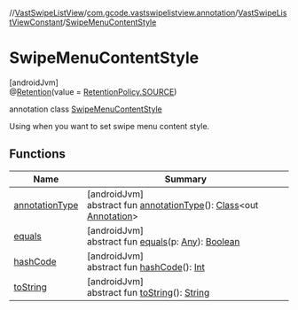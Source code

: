 //[VastSwipeListView](../../../../index.md)/[com.gcode.vastswipelistview.annotation](../../index.md)/[VastSwipeListViewConstant](../index.md)/[SwipeMenuContentStyle](index.md)

# SwipeMenuContentStyle

[androidJvm]\
@[Retention](https://developer.android.com/reference/kotlin/java/lang/annotation/Retention.html)(value = [RetentionPolicy.SOURCE](https://developer.android.com/reference/kotlin/java/lang/annotation/RetentionPolicy.html))

annotation class [SwipeMenuContentStyle](index.md)

Using when you want to set swipe menu content style.

## Functions

| Name | Summary |
|---|---|
| [annotationType](../-menu-style/index.md#-2087345088%2FFunctions%2F1677453037) | [androidJvm]<br>abstract fun [annotationType](../-menu-style/index.md#-2087345088%2FFunctions%2F1677453037)(): [Class](https://developer.android.com/reference/kotlin/java/lang/Class.html)<out [Annotation](https://developer.android.com/reference/kotlin/java/lang/annotation/Annotation.html)> |
| [equals](../-menu-style/index.md#-1297283241%2FFunctions%2F1677453037) | [androidJvm]<br>abstract fun [equals](../-menu-style/index.md#-1297283241%2FFunctions%2F1677453037)(p: [Any](https://kotlinlang.org/api/latest/jvm/stdlib/kotlin/-any/index.html)): [Boolean](https://kotlinlang.org/api/latest/jvm/stdlib/kotlin/-boolean/index.html) |
| [hashCode](../-menu-style/index.md#-867487634%2FFunctions%2F1677453037) | [androidJvm]<br>abstract fun [hashCode](../-menu-style/index.md#-867487634%2FFunctions%2F1677453037)(): [Int](https://kotlinlang.org/api/latest/jvm/stdlib/kotlin/-int/index.html) |
| [toString](../-menu-style/index.md#-1045653699%2FFunctions%2F1677453037) | [androidJvm]<br>abstract fun [toString](../-menu-style/index.md#-1045653699%2FFunctions%2F1677453037)(): [String](https://developer.android.com/reference/kotlin/java/lang/String.html) |
